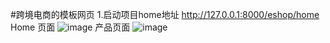 #跨境电商的模板网页
1.启动项目home地址
http://127.0.0.1:8000/eshop/home
Home 页面
![image](https://user-images.githubusercontent.com/21984292/122875210-8962a380-d366-11eb-9820-9abd7b4057b2.png)
产品页面
![image](https://user-images.githubusercontent.com/21984292/122875308-a8613580-d366-11eb-825c-d0b46ac523d7.png)

